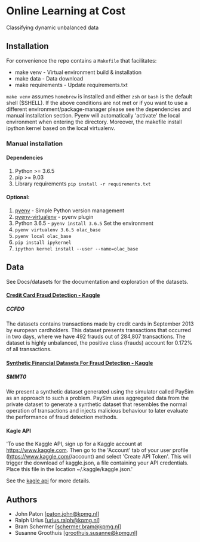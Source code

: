 # Online Learning at Cost
Classifying dynamic unbalanced data

## Installation
For convenience the repo contains a `Makefile`  that facilitates:
* make venv - Virtual environment build & installation
* make data - Data download
* make requirements - Update requirements.txt

`make venv` assumes `homebrew` is installed and either `zsh` or `bash` is the default shell ($SHELL).
If the above conditions are not met or if you want to use a different environment/package-manager please see the dependencies
and manual installation section.
Pyenv will automatically 'activate' the local environment when entering the directory. Moreover, the makefile install ipython kernel based on the local virtualenv.

### Manual installation
#### Dependencies
1. Python >= 3.6.5
2. pip >= 9.03
3. Library requirements `pip install -r requirements.txt`

#### Optional:
1. [pyenv](https://github.com/pyenv/pyenv) - Simple Python version management
2. [pyenv-virtualenv](https://github.com/pyenv/pyenv-virtualenv) - pyenv plugin
3. Python 3.6.5 - `pyenv install 3.6.5`
Set the environment
4. `pyenv virtualenv 3.6.5 olac_base `
5. `pyenv local olac_base`
6. `pip install ipykernel`
7. `ipython kernel install --user --name=olac_base`

## Data
See Docs/datasets for the documentation and exploration of the datasets.

#### [Credit Card Fraud Detection - Kaggle](https://www.kaggle.com/mlg-ulb/creditcardfraud)
##### CCFD0
The datasets contains transactions made by credit cards in September 2013 by european cardholders. This dataset presents transactions that occurred in two days, where we have 492 frauds out of 284,807 transactions. The dataset is highly unbalanced, the positive class (frauds) account for 0.172% of all transactions.

#### [Synthetic Financial Datasets For Fraud Detection - Kaggle](https://www.kaggle.com/ntnu-testimon/paysim1)
##### SMMT0
We present a synthetic dataset generated using the simulator called PaySim as an approach to such a problem. PaySim uses aggregated data from the private dataset to generate a synthetic dataset that resembles the normal operation of transactions and injects malicious behaviour to later evaluate the performance of fraud detection methods.

#### Kagle API
'To use the Kaggle API, sign up for a Kaggle account at https://www.kaggle.com. Then go to the 'Account' tab of your user profile (https://www.kaggle.com/<username>/account)
and select 'Create API Token'. This will trigger the download of kaggle.json, a file containing your API credentials. Place this file in the location ~/.kaggle/kaggle.json.'

See the [kagle api](https://github.com/Kaggle/kaggle-api) for more details.

## Authors
* John Paton [paton.john@kpmg.nl]
* Ralph Urlus [urlus.ralph@kpmg.nl]
* Bram Schermer [schermer.bram@kpmg.nl]
* Susanne Groothuis [groothuis.susanne@kpmg.nl]
